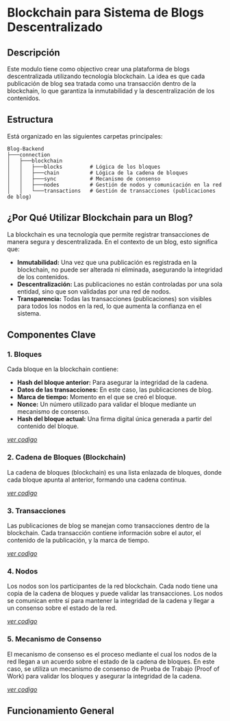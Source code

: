 # Blockchain para Sistema de Blogs Descentralizado

## Descripción 

Este modulo tiene como objectivo crear una plataforma de blogs descentralizada utilizando tecnología blockchain. La idea es que cada publicación de blog sea tratada como una transacción dentro de la blockchain, lo que garantiza la inmutabilidad y la descentralización de los contenidos.

## Estructura

Está organizado en las siguientes carpetas principales:

```
Blog-Backend
├───connection
│   ├───blockchain
│   │   ├───blocks         # Lógica de los bloques
│   │   ├───chain          # Lógica de la cadena de bloques
│   │   ├───sync           # Mecanismo de consenso
│   │   ├───nodes          # Gestión de nodos y comunicación en la red
│   │   └───transactions   # Gestión de transacciones (publicaciones de blog)
```

## ¿Por Qué Utilizar Blockchain para un Blog?

La blockchain es una tecnología que permite registrar transacciones de manera segura y descentralizada. En el contexto de un blog, esto significa que:

- **Inmutabilidad:** Una vez que una publicación es registrada en la blockchain, no puede ser alterada ni eliminada, asegurando la integridad de los contenidos.
- **Descentralización:** Las publicaciones no están controladas por una sola entidad, sino que son validadas por una red de nodos.
- **Transparencia:** Todas las transacciones (publicaciones) son visibles para todos los nodos en la red, lo que aumenta la confianza en el sistema.

## Componentes Clave

### 1. **Bloques**
Cada bloque en la blockchain contiene:
- **Hash del bloque anterior:** Para asegurar la integridad de la cadena.
- **Datos de las transacciones:** En este caso, las publicaciones de blog.
- **Marca de tiempo:** Momento en el que se creó el bloque.
- **Nonce:** Un número utilizado para validar el bloque mediante un mecanismo de consenso.
- **Hash del bloque actual:** Una firma digital única generada a partir del contenido del bloque.

[*ver codigo*](../blockchain//blocks/block.js)

### 2. **Cadena de Bloques (Blockchain)**
La cadena de bloques (blockchain) es una lista enlazada de bloques, donde cada bloque apunta al anterior, formando una cadena continua.

[*ver codigo*](../blockchain//chains/blockchain.js)

### 3. **Transacciones**
Las publicaciones de blog se manejan como transacciones dentro de la blockchain. Cada transacción contiene información sobre el autor, el contenido de la publicación, y la marca de tiempo.

[*ver codigo*](../blockchain/transactions/transaction.js)

### 4. **Nodos**

Los nodos son los participantes de la red blockchain. Cada nodo tiene una copia de la cadena de bloques y puede validar las transacciones. Los nodos se comunican entre sí para mantener la integridad de la cadena y llegar a un consenso sobre el estado de la red.

[*ver codigo*](../blockchain/nodes/nodes.js)

### 5. **Mecanismo de Consenso**

El mecanismo de consenso es el proceso mediante el cual los nodos de la red llegan a un acuerdo sobre el estado de la cadena de bloques. En este caso, se utiliza un mecanismo de consenso de Prueba de Trabajo (Proof of Work) para validar los bloques y asegurar la integridad de la cadena.

[*ver codigo*](../blockchain/sync/consense.js)


## Funcionamiento General

